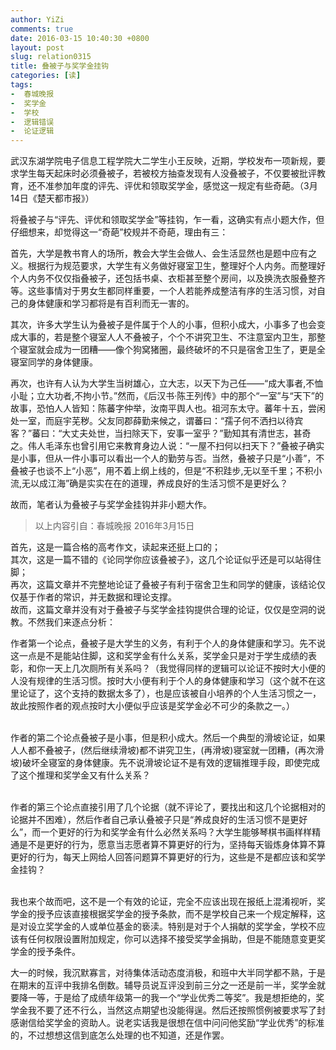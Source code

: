 ```yaml
---
author: YiZi
comments: true
date: 2016-03-15 10:40:30 +0800
layout: post
slug: relation0315
title: 叠被子与奖学金挂钩
categories: [读]
tags:
-  春城晚报
-  奖学金
-  学校
-  逻辑错误
-  论证逻辑
---
```


武汉东湖学院电子信息工程学院大二学生小王反映，近期，学校发布一项新规，要求学生每天起床时必须叠被子，若被校方抽查发现有人没叠被子，不仅要被批评教育，还不准参加年度的评先、评优和领取奖学金，感觉这一规定有些奇葩。（3月14日《楚天都市报》）

将叠被子与“评先、评优和领取奖学金”等挂钩，乍一看，这确实有点小题大作，但仔细想来，却觉得这一“奇葩”校规并不奇葩，理由有三：

首先，大学是教书育人的场所，教会大学生会做人、会生活显然也是题中应有之义。根据行为规范要求，大学生有义务做好寝室卫生，整理好个人内务。而整理好个人内务不仅仅指叠被子，还包括书桌、衣柜甚至整个房间，以及换洗衣服叠整齐等。这些事情对于男女生都同样重要，一个人若能养成整洁有序的生活习惯，对自己的身体健康和学习都将是有百利而无一害的。

其次，许多大学生认为叠被子是件属于个人的小事，但积小成大，小事多了也会变成大事的，若是整个寝室人人不叠被子，个个不讲究卫生、不注意室内卫生，那整个寝室就会成为一团糟——像个狗窝猪圈，最终破坏的不只是宿舍卫生了，更是全寝室同学的身体健康。

再次，也许有人认为大学生当树雄心，立大志，以天下为己任——“成大事者,不恤小耻；立大功者,不拘小节。”然而，《后汉书·陈王列传》中的那个“一室”与“天下”的故事，恐怕人人皆知：陈蕃字仲举，汝南平舆人也。祖河东太守。蕃年十五，尝闲处一室，而庭宇芜秽。父友同郡薛勤来候之，谓蕃曰：“孺子何不洒扫以待宾客？”蕃曰：“大丈夫处世，当扫除天下，安事一室乎？”勤知其有清世志，甚奇之。伟人毛泽东也曾引用它来教育身边人说：“一屋不扫何以扫天下？”叠被子确实是小事，但从一件小事可以看出一个人的勤劳与否。当然，叠被子只是“小善”，不叠被子也谈不上“小恶”，用不着上纲上线的，但是“不积跬步,无以至千里；不积小流,无以成江海”确是实实在在的道理，养成良好的生活习惯不是更好么？

故而，笔者认为叠被子与奖学金挂钩并非小题大作。
<div class="quote"> <blockquote>
    	以上内容引自：春城晚报 2016年3月15日
    </blockquote>
</div>


<div class="readreview">
<div class="yizi">
首先，这是一篇合格的高考作文，读起来还挺上口的；<br/>
其次，这是一篇不错的《论同学你应该叠被子》，这几个论证似乎还是可以站得住脚；<br/>
再次，这篇文章并不完整地论证了叠被子有利于宿舍卫生和同学的健康，该结论仅仅基于作者的常识，并无数据和理论支撑。<br/>
故而，这篇文章并没有对于叠被子与奖学金挂钩提供合理的论证，仅仅是空洞的说教。不然我们来逐点分析：<br/>

作者第一个论点，叠被子是大学生的义务，有利于个人的身体健康和学习。先不说这一点是不是能站住脚，这和奖学金有什么关系，奖学金只是对于学生成绩的表彰，和你一天上几次厕所有关系吗？（我觉得同样的逻辑可以论证不按时大小便的人没有规律的生活习惯。按时大小便有利于个人的身体健康和学习（这个就不在这里论证了，这个支持的数据太多了），也是应该被自小培养的个人生活习惯之一，故此按照作者的观点按时大小便似乎应该是奖学金必不可少的条款之一。）<br/><br/>

作者的第二个论点叠被子是小事，但是积小成大。然后一个典型的滑坡论证，如果人人都不叠被子，(然后继续滑坡)都不讲究卫生，(再滑坡)寝室就一团糟，(再次滑坡)破坏全寝室的身体健康。先不说滑坡论证不是有效的逻辑推理手段，即使完成了这个推理和奖学金又有什么关系？<br/><br/>

作者的第三个论点直接引用了几个论据（就不评论了，要找出和这几个论据相对的论据并不困难），然后作者自己承认叠被子只是“养成良好的生活习惯不是更好么”，而一个更好的行为和奖学金有什么必然关系吗？大学生能够琴棋书画样样精通是不是更好的行为，愿意当志愿者算不算更好的行为，坚持每天锻炼身体算不算更好的行为，每天上网给人回答问题算不算更好的行为，这些是不是都应该和奖学金挂钩？<br/><br/>

我也来个故而吧，这不是一个有效的论证，完全不应该出现在报纸上混淆视听，奖学金的授予应该直接根据奖学金的授予条款，而不是学校自己来一个规定解释，这是对设立奖学金的人或单位基金的亵渎。特别是对于个人捐献的奖学金，学校不应该有任何权限设置附加规定，你可以选择不接受奖学金捐助，但是不能随意变更奖学金的授予条件。
</div>
<div class="yiyin">大一的时候，我沉默寡言，对待集体活动态度消极，和班中大半同学都不熟，于是在期末的互评中我排名倒数。辅导员说互评没到前三分之一还是前一半，奖学金就要降一等，于是给了成绩年级第一的我一个“学业优秀二等奖”。我是想拒绝的，奖学金我不要了还不行么，当然这点期望也没能得逞。然后还按照惯例被要求写了封感谢信给奖学金的资助人。说老实话我是很想在信中问问他奖励“学业优秀”的标准的，不过想想这信到底怎么处理的也不知道，还是作罢。</div>
</div>
